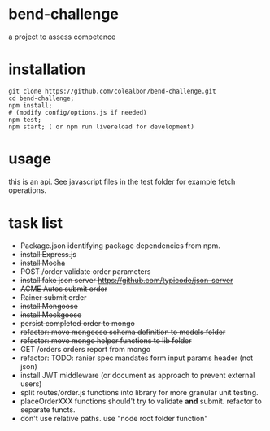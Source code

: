 # bend-challenge
a project to assess competence

# installation
```
git clone https://github.com/colealbon/bend-challenge.git
cd bend-challenge;
npm install;
# (modify config/options.js if needed)
npm test;
npm start; ( or npm run livereload for development)
```

# usage   
this is an api.  See javascript files in the test folder for example fetch operations.

# task list   
* <s>Package.json identifying package dependencies from npm.</s>
* <s>install Express.js</s>
* <s>install Mocha</s>* <s>POST /order validate order parameters</s>
* <s>install fake json server https://github.com/typicode/json-server</s>
* <s>ACME Autos submit order</s>
* <s>Rainer submit order</s>
* <s>install Mongoose</s>
* <s>install Mockgoose</s>
* <s>persist completed order to mongo</s>
* <s>refactor: move mongoose schema definition to models folder</s>
* <s>refactor: move mongo helper functions to lib folder</s>
* GET /orders orders report from mongo
* refactor: TODO: ranier spec mandates form input params header (not json)
* install JWT middleware (or document as approach to prevent external users)
* split routes/order.js functions into library for more granular unit testing.
* placeOrderXXX functions should't try to validate <b>and</b> submit.  refactor to separate functs.
* don't use relative paths.  use "node root folder function"
